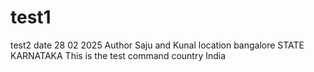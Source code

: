 # test1
test2
date 28 02 2025
Author Saju and Kunal
location bangalore
STATE KARNATAKA
This is the test command
country India